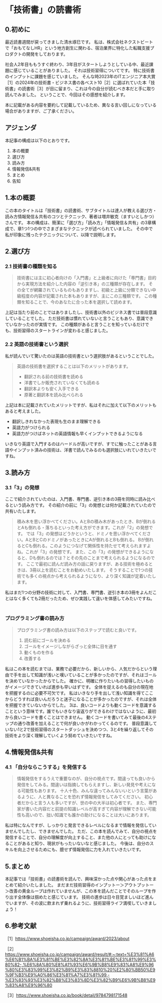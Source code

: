 # 「技術書」の読書術

## 0.初めに

最近読書週間が戻ってきました清水琢巳です。 
私は、株式会社ネクストビートで「おもてなしHR」という地方創生に関わる、宿泊業界に特化した転職支援プロダクトの開発をしております。

社会人2年目ももうすぐ終わり、3年目がスタートしようとしている中、最近課題に感じていることがありました。
それは技術習得についてです。
特に技術書のインプットに課題を感じていました。
そんな時2023年のITエンジニア本大賞［1］の2024年の技術書・ビジネス書の各ベスト10［2］に選ばれていた本「技術書」の読書術［3］が目に留まり、これは今の自分が読むべき本だと手に取り読んでみました。
ということで、今回はその感想を紹介します。

本に記載がある内容を要約して記載しているため、異なる言い回しになっている場合がありますが、ご了承ください。

## アジェンダ
本記事の構成は以下のとおりです。
1. 本の概要
2. 選び方
3. 読み方
4. 情報発信&共有
5. まとめ
6. 告知

## 1.本の概要
この本のタイトルは「技術書」の読書術、サブタイトルは達人が教える選び方・読み方情報発信＆共有のコツとテクニック、著者は増井敏克（ますいとしかつ）さんです。
本の構成は、簡潔に「選び方」「読み方」「情報発信＆共有」の3章構成で、章1つ1つの中でさまざまなテクニックが述べられていました。
その中で私が印象に残ったテクニックについて、以降で説明します。

## 2.選び方
### 2.1 技術書の種類を知る
> 技術書には主に初心者向けの「入門書」と上級者に向けた「専門書」目的から実現方法を紹介した内容の「逆引き本」の三種類が存在します。
その全てが網羅されているものもありますし、初級と上級に分類できない中級程度の内容が記載された本もありますが、主にこの三種類です。
この種類を知ることで、今のあなたに合った本を選択して読めます。

上記は当たり前のことではありましたし、技術書以外のビジネス書では普段意識していることでした。
ただ技術書は慣れていないと言うこともあり、意識できていなかったのが実情です。
この種類があると言うことを知っているだけでも、技術習得のスタートラインが変わると感じました。

### 2.2 英語の技術書という選択
私が読んでいて驚いたのは英語の技術書という選択肢があるということでした。
> 英語の技術書を選択することは以下のメリットがあります。
> - 翻訳される前の技術書を読める
> - 洋書でしか販売されていなくても読める
> - 翻訳本よりも安く入手できる
> - 原著と翻訳本を読み比べられる

上記は本に記載されていたメリットですが、私はそれに加えて以下のメリットもあると考えました。

- 翻訳しきれなかった表現も生のまま理解できる
- 英語力がつけられる
- 英語力がつけばネットの英語情報も早くインプットできるようになる

いきなり英語で入門するのはハードルが高いですが、すでに触ったことがある言語やインプット済みの技術は、洋書で読んでみるのも選択肢にいれていきたいですね。

## 3.読み方
### 3.1「3」の発想
ここで紹介されていたのは、入門書、専門書、逆引き本の3冊を同時に読み比べるという読み方です。
その紹介の前に「3」の発想とは何か記載されていたので共有いたします。

> 積み木を思い浮かべてください。AとBの積み木があったとき、Bが倒れるとAも倒れる・落ちるといった考え方ができます。これが「2」の発想です。
では「3」の発想はどうかというと、ドミノを思い浮かべてください。AとBとCのドミノがあったときにAが倒れるとBも倒れる。
Bが倒れるとCも倒れる。このようにつなげて関係性を持たせて考えられますよね。これが「3」の発想です。
また、この「3」の発想ができるようになると、Dも倒れるのでは？とその先のことまで考えられるようになるのです。
ここで最初に読んだ読み方の話に戻りますが、ある技術を極めるときは、3冊以上を読むことをお勧めいたします。
そうすることで1つの技術でも多くの視点から考えられるようになり、より深く知識が定着いたします。

私はまだ1つの分野の技術に対して、入門書、専門書、逆引き本の3冊をよんだことはなく多くても2冊だったため、ぜひ実践して違いを体感してみたいですね。
　　　　　　　　　　　　　　　　　　　　　　　　　　　　　　　
### プログラミング書の読み方
> プログラミング書の読み方は以下のステップで読むと良いです。
> 1. 読む前にゴールを決める
> 2. ゴールをイメージしながらざっと全体に目を通す
> 3. 動くものを作る
> 4. 改善する

私はこの本を読むまでは、業務で必要だから、新しいから、人気だからという理由で手を出して知識が浅いと嘆いていることが多かったのですが、それはゴールを決めていなかったからでした。
確かに、明確に作りたいもの習得したいものがイメージできていれば進歩も早いはずです。
全体を捉えるのも自分の現在地を把握するのに必要不可欠です。
私はいきなり手を出して浅い知識を得てここからどうすれば良いんだろうと迷子になることが多かったのですが、それは全体を把握できていないからでした。
3は、良いコードよりも動くコードを意識することという意味です。誰でもいきなり宙返りができるわけではないように、最初から良いコードを書くことはできません。
動くコードを書いてみて最後の4ステップの通り改善を加えることで何が良いかがわかってくるのです。
普段意識していない1と2で技術習得のスタートダッシュを決めつつ、3と4を繰り返してその技術をより深く理解していくよう努めていきたいですね。

## 4.情報発信&共有
### 4.1 「自分ならこうする」を発信する
> 情報発信をするうえで重要なのが、自分の視点です。間違っても良いから発信をしてみる。間違いは指摘してもらえますし、新しい発見や考えになる可能性もあります。 十人十色、みんな違ってみんないいという言葉があるように、人と異なることを恐れず情報発信をしてみてください。
初心者だからと言う人も多いですが、世の中の大半は初心者です。 また、専門家が書いた内容だと前提の知識レベルが高すぎて内容が理解できない可能性も高いので、拙い知識でも誰かの助けになることは大いにあります。

私は特になんですが、しっかりと発言できるレベルになるまで情報を発信していませんでしたし、できませんでした。
ただ、この本を読んでみて、自分の視点を発信することで、自分の理解度が向上すること、また他の人にとっても助けになることがあると知り、現状がもったいないなと感じました。
今後は、自分のスキルを向上させるためにも、臆せず情報発信に力を入れていきたいです。

## 5.まとめ
本記事では「技術書」の読書術を読んで、興味深かった点や関心があった点をまとめて紹介いたしました。
まだまだ技術習得のインプットー＞アウトプットー＞改善の黄金ループは作れていませんが、この本を読んだことでそのループを作り出す全体像は掴めたと感じています。
技術の進歩は日々目覚ましいほど進んでいますが、その波に飲まれず乗れるように、技術習得ライフ満喫していきましょう！

## 6.参考文献

［1］https://www.shoeisha.co.jp/campaign/award/2023/about

［2］https://www.shoeisha.co.jp/campaign/award/result/#:~:text=%E3%81%A6%E6%B1%BA%E3%81%BE%E3%82%8A%E3%81%BE%E3%81%99%E3%80%82-,%E6%8A%80%E8%A1%93%E6%9B%B8%E9%83%A8%E9%96%80%E3%83%99%E3%82%B9%E3%83%8810%20%E2%80%BB50%E9%9F%B3%E9%A0%86%E3%81%A7%E3%81%99,-%E3%83%93%E3%82%B8%E3%83%8D%E3%82%B9%E6%9B%B8%E9%83%A8%E9%96%80

［3］https://www.shoeisha.co.jp/book/detail/9784798171548